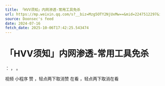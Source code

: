 ```yaml
---
title: 「HVV须知」内网渗透-常用工具免杀
url: https://mp.weixin.qq.com/s?__biz=Mzg5OTY2NjUxMw==&mid=2247512297&idx=2&sn=9c42b7e99585d71631966149e01e30ef
source: Doonsec's feed
date: 2024-07-16
fetch_date: 2025-10-06T17:42:25.543474
---
```


# 「HVV须知」内网渗透-常用工具免杀

：
，
。

视频
小程序
赞
，轻点两下取消赞
在看
，轻点两下取消在看